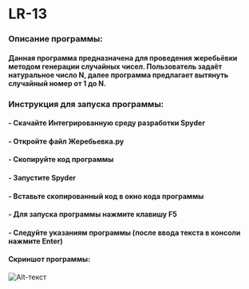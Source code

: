 # LR-13
### Описание программы:
#### Данная программа предназначена для проведения жеребьёвки методом генерации случайных чисел. Пользователь задаёт натуральное число N, далее программа предлагает вытянуть случайный номер от 1 до N.
### Инструкция для запуска программы:
#### - Скачайте Интегрированную среду разработки Spyder
#### - Откройте файл Жеребьевка.py
#### - Скопируйте код программы
#### - Запустите Spyder
#### - Вставьте скопированный код в окно кода программы
#### - Для запуска программы нажмите клавишу F5
#### - Следуйте указаниям программы (после ввода текста в консоли нажмите Enter)
#### Скриншот программы:
![Alt-текст](https://skr.sh/i/231220/SuKz3FwZ.jpg?download=1&name=Скриншот%2023-12-2020%2012:08:36.jpg)
